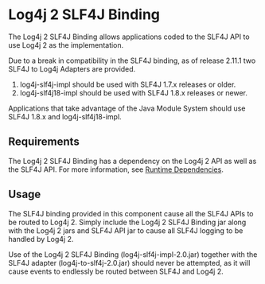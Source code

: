 <!-- vim: set syn=markdown : -->
<!--
    Licensed to the Apache Software Foundation (ASF) under one or more
    contributor license agreements.  See the NOTICE file distributed with
    this work for additional information regarding copyright ownership.
    The ASF licenses this file to You under the Apache License, Version 2.0
    (the "License"); you may not use this file except in compliance with
    the License.  You may obtain a copy of the License at

         http://www.apache.org/licenses/LICENSE-2.0

    Unless required by applicable law or agreed to in writing, software
    distributed under the License is distributed on an "AS IS" BASIS,
    WITHOUT WARRANTIES OR CONDITIONS OF ANY KIND, either express or implied.
    See the License for the specific language governing permissions and
    limitations under the License.
-->

# Log4j 2 SLF4J Binding

The Log4j 2 SLF4J Binding allows applications coded to the SLF4J API to use
Log4j 2 as the implementation.

Due to a break in compatibility in the SLF4J binding, as of release 2.11.1 two SLF4J to Log4j Adapters are provided.

1. log4j-slf4j-impl should be used with SLF4J 1.7.x releases or older.
1. log4j-slf4j18-impl should be used with SLF4J 1.8.x releases or newer.

Applications that take advantage of the Java Module System should use SLF4J 1.8.x and log4j-slf4j18-impl.

## Requirements

The Log4j 2 SLF4J Binding has a dependency on the Log4j 2 API as well as the SLF4J API.
For more information, see [Runtime Dependencies](../runtime-dependencies.html).

## Usage

The SLF4J binding provided in this component cause all the SLF4J APIs to be routed to Log4j 2. Simply
include the Log4j 2 SLF4J Binding jar along with the Log4j 2 jars and SLF4J API jar to cause all SLF4J
logging to be handled by Log4j 2.

<div class="alert alert-danger">
Use of the Log4j 2 SLF4J Binding (log4j-slf4j-impl-2.0.jar) together with 
the SLF4J adapter (log4j-to-slf4j-2.0.jar) should 
never be attempted, as it will cause events to endlessly be routed between
SLF4J and Log4j 2.
</div>
